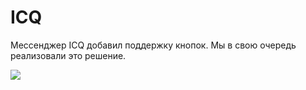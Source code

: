 # ICQ

Мессенджер ICQ добавил поддержку кнопок. Мы в свою очередь реализовали это решение.

![](../../.gitbook/assets/7P1rRgXOr2k.jpg)
